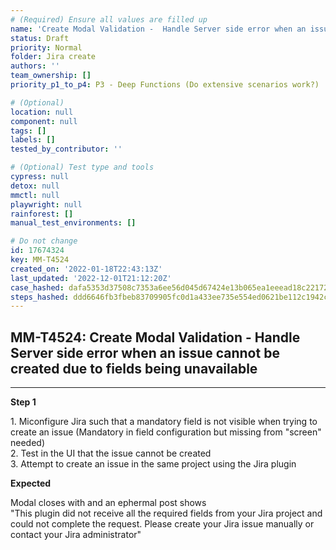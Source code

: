 ```yaml
---
# (Required) Ensure all values are filled up
name: 'Create Modal Validation -  Handle Server side error when an issue cannot be created due to fields being unavailable'
status: Draft
priority: Normal
folder: Jira create
authors: ''
team_ownership: []
priority_p1_to_p4: P3 - Deep Functions (Do extensive scenarios work?)

# (Optional)
location: null
component: null
tags: []
labels: []
tested_by_contributor: ''

# (Optional) Test type and tools
cypress: null
detox: null
mmctl: null
playwright: null
rainforest: []
manual_test_environments: []

# Do not change
id: 17674324
key: MM-T4524
created_on: '2022-01-18T22:43:13Z'
last_updated: '2022-12-01T21:12:20Z'
case_hashed: dafa5353d37508c7353a6ee56d045d67424e13b065ea1eeead18c2217215bb1c1945c81d8388b724bff184d87539787b
steps_hashed: ddd6646fb3fbeb83709905fc0d1a433ee735e554ed0621be112c1942c110ac49a984816215eeba15cd5f0dff58758f60
---
```


<!-- (Auto-generated) Based on frontmatter's "key" and "name" -->

## MM-T4524: Create Modal Validation - Handle Server side error when an issue cannot be created due to fields being unavailable

---

**Step 1**

1\. Miconfigure Jira such that a mandatory field is not visible when trying to create an issue (Mandatory in field configuration but missing from "screen" needed)\
2\. Test in the UI that the issue cannot be created\
3\. Attempt to create an issue in the same project using the Jira plugin

**Expected**

Modal closes with and an ephermal post shows\
"This plugin did not receive all the required fields from your Jira project and could not complete the request. Please create your Jira issue manually or contact your Jira administrator"
